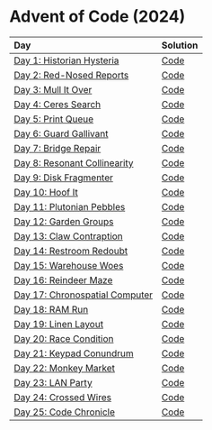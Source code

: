 # Advent of Code (2024)

|                      Day                      |         Solution       |
| :-------------------------------------------- | :--------------------- |
| [Day 1: Historian Hysteria](https://adventofcode.com/2024/day/1) | [Code](day01/day01.py) |
| [Day 2: Red-Nosed Reports](https://adventofcode.com/2024/day/2) | [Code](day02/day02.py) |
| [Day 3: Mull It Over](https://adventofcode.com/2024/day/3) | [Code](day03/day03.py) |
| [Day 4: Ceres Search](https://adventofcode.com/2024/day/4) | [Code](day04/day04.py) |
| [Day 5: Print Queue](https://adventofcode.com/2024/day/5) | [Code](day05/day05.py) |
| [Day 6: Guard Gallivant](https://adventofcode.com/2024/day/6) | [Code](day06/day06.py) |
| [Day 7: Bridge Repair](https://adventofcode.com/2024/day/7) | [Code](day07/day07.py) |
| [Day 8: Resonant Collinearity](https://adventofcode.com/2024/day/8) | [Code](day08/day08.py) |
| [Day 9: Disk Fragmenter](https://adventofcode.com/2024/day/9) | [Code](day09/day09.py) |
| [Day 10: Hoof It](https://adventofcode.com/2024/day/10) | [Code](day10/day10.py) |
| [Day 11: Plutonian Pebbles](https://adventofcode.com/2024/day/11) | [Code](day11/day11.py) |
| [Day 12: Garden Groups](https://adventofcode.com/2024/day/12) | [Code](day12/day12.py) |
| [Day 13: Claw Contraption](https://adventofcode.com/2024/day/13) | [Code](day13/day13.py) |
| [Day 14: Restroom Redoubt](https://adventofcode.com/2024/day/14) | [Code](day14/day14.py) |
| [Day 15: Warehouse Woes](https://adventofcode.com/2024/day/15) | [Code](day15/day15.py) |
| [Day 16: Reindeer Maze](https://adventofcode.com/2024/day/16) | [Code](day16/day16.py) |
| [Day 17: Chronospatial Computer](https://adventofcode.com/2024/day/17) | [Code](day17/day17.py) |
| [Day 18: RAM Run](https://adventofcode.com/2024/day/18) | [Code](day18/day18.py) |
| [Day 19: Linen Layout](https://adventofcode.com/2024/day/19) | [Code](day19/day19.py) |
| [Day 20: Race Condition](https://adventofcode.com/2024/day/20) | [Code](day20/day20.py) |
| [Day 21: Keypad Conundrum](https://adventofcode.com/2024/day/21) | [Code](day21/day21.py) |
| [Day 22: Monkey Market](https://adventofcode.com/2024/day/22) | [Code](day22/day22.py) |
| [Day 23: LAN Party](https://adventofcode.com/2024/day/23) | [Code](day23/day23.py) |
| [Day 24: Crossed Wires](https://adventofcode.com/2024/day/24) | [Code](day24/day24.py) |
| [Day 25: Code Chronicle](https://adventofcode.com/2024/day/25) | [Code](day25/day25.py) |

